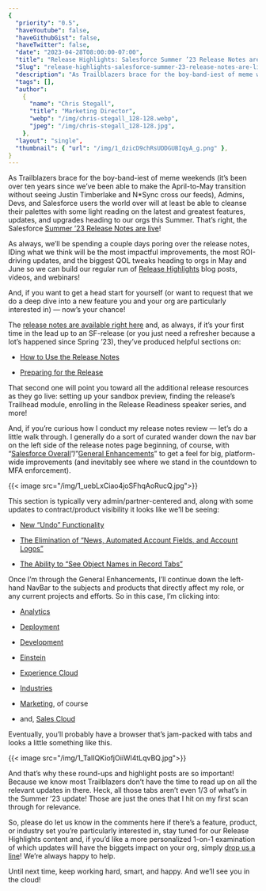 ```yaml
---
{
  "priority": "0.5",
  "haveYoutube": false,
  "haveGithubGist": false,
  "haveTwitter": false,
  "date": "2023-04-28T08:00:00-07:00",
  "title": "Release Highlights: Salesforce Summer ’23 Release Notes are Live!",
  "Slug": "release-highlights-salesforce-summer-23-release-notes-are-live",
  "description": "As Trailblazers brace for the boy-band-iest of meme weekends (it’s been over ten years since we’ve been able to make the April-to-May…",
  "tags": [],
  "author":
    {
      "name": "Chris Stegall",
      "title": "Marketing Director",
      "webp": "/img/chris-stegall_128-128.webp",
      "jpeg": "/img/chris-stegall_128-128.jpg",
    },
  "layout": "single",
  "thumbnail": { "url": "/img/1_dzicD9chRsUDDGUBIqyA_g.png" },
}
---
```


As Trailblazers brace for the boy-band-iest of meme weekends (it’s been over ten years since we’ve been able to make the April-to-May transition without seeing Justin Timberlake and N\*Sync cross our feeds), Admins, Devs, and Salesforce users the world over will at least be able to cleanse their palettes with some light reading on the latest and greatest features, updates, and upgrades heading to our orgs this Summer. That’s right, the Salesforce [Summer ’23 Release Notes are live](https://help.salesforce.com/s/articleView?id=release-notes.salesforce_release_notes.htm&release=244&type=5)!

As always, we’ll be spending a couple days poring over the release notes, IDing what we think will be the most impactful improvements, the most ROI-driving updates, and the biggest QOL tweaks heading to orgs in May and June so we can build our regular run of [Release Highlights](https://medium.com/creme-de-la-crm/releasehighlights/home) blog posts, videos, and webinars!

And, if you want to get a head start for yourself (or want to request that we do a deep dive into a new feature you and your org are particularly interested in) — now’s your chance!

The [release notes are available right here](https://help.salesforce.com/s/articleView?id=release-notes.salesforce_release_notes.htm&release=244&type=5) and, as always, if it’s your first time in the lead up to an SF-release (or you just need a refresher because a lot’s happened since Spring ’23), they’ve produced helpful sections on:

- [How to Use the Release Notes](https://help.salesforce.com/s/articleView?id=release-notes.rn_included_release_notes.htm&release=244&type=5)

- [Preparing for the Release](https://help.salesforce.com/s/articleView?id=release-notes.rn_other_resources.htm&release=244&type=5)

That second one will point you toward all the additional release resources as they go live: setting up your sandbox preview, finding the release’s Trailhead module, enrolling in the Release Readiness speaker series, and more!

And, if you’re curious how I conduct my release notes review — let’s do a little walk through. I generally do a sort of curated wander down the nav bar on the left side of the release notes page beginning, of course, with “[Salesforce Overall](https://help.salesforce.com/s/articleView?id=release-notes.rn_general.htm&release=244&type=5)”/”[General Enhancements](https://help.salesforce.com/s/articleView?id=release-notes.rn_general_enhancements.htm&language=en_US&release=244&type=5)” to get a feel for big, platform-wide improvements (and inevitably see where we stand in the countdown to MFA enforcement).

{{< image src="/img/1_uebLxCiao4joSFhqAoRucQ.jpg">}}

This section is typically very admin/partner-centered and, along with some updates to contract/product visibility it looks like we’ll be seeing:

- [New “Undo” Functionality](https://help.salesforce.com/s/articleView?id=release-notes.rn_general_unsaved_changes.htm&release=244&type=5)

- [The Elimination of “News, Automated Account Fields, and Account Logos”](https://help.salesforce.com/s/articleView?id=release-notes.rn_account_features_news_retirement.htm&release=244&type=5)

- [The Ability to “See Object Names in Record Tabs”](https://help.salesforce.com/s/articleView?id=release-notes.rn_tab_name_object.htm&release=244&type=5)

Once I’m through the General Enhancements, I’ll continue down the left-hand NavBar to the subjects and products that directly affect my role, or any current projects and efforts. So in this case, I’m clicking into:

- [Analytics](https://help.salesforce.com/s/articleView?id=release-notes.rn_analytics.htm&language=en_US&release=244&type=5)

- [Deployment](https://help.salesforce.com/s/articleView?id=release-notes.rn_deployment.htm&release=244&type=5)

- [Development](https://help.salesforce.com/s/articleView?id=release-notes.rn_development.htm&release=244&type=5)

- [Einstein](https://help.salesforce.com/s/articleView?id=release-notes.rn_einstein.htm&release=244&type=5)

- [Experience Cloud](https://help.salesforce.com/s/articleView?id=release-notes.rn_experiences.htm&release=244&type=5)

- [Industries](https://help.salesforce.com/s/articleView?id=release-notes.rn_industries.htm&release=244&type=5)

- [Marketing](https://help.salesforce.com/s/articleView?id=release-notes.rn_marketing.htm&release=244&type=5), of course

- and, [Sales Cloud](https://help.salesforce.com/s/articleView?id=release-notes.rn_sales.htm&release=244&type=5)

Eventually, you’ll probably have a browser that’s jam-packed with tabs and looks a little something like this.

{{< image src="/img/1_TaIIQKiofjOiiWl4tLqvBQ.jpg">}}

And that’s why these round-ups and highlight posts are so important! Because we know most Trailblazers don’t have the time to read up on all the relevant updates in there. Heck, all those tabs aren’t even 1/3 of what’s in the Summer ’23 update! Those are just the ones that I hit on my first scan through for relevance.

So, please do let us know in the comments here if there’s a feature, product, or industry set you’re particularly interested in, stay tuned for our Release Highlights content and, if you’d like a more personalized 1-on-1 examination of which updates will have the biggets impact on your org, simply [drop us a line](https://appexchange.salesforce.com/appxConsultingListingDetail?listingId=a0N30000001gF9jEAE)! We’re always happy to help.

Until next time, keep working hard, smart, and happy. And we’ll see you in the cloud!

